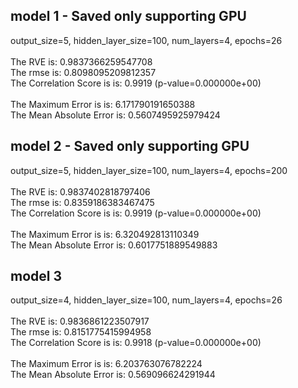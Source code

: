 ## model 1 - Saved only supporting GPU
output_size=5, hidden_layer_size=100, num_layers=4, epochs=26
<br>
<br>
The RVE is:  0.9837366259547708
<br>
The rmse is:  0.8098095209812357
<br>
The Correlation Score is is: 0.9919 (p-value=0.000000e+00)
<br>
<br>
The Maximum Error is is:  6.171790191650388
<br>
The Mean Absolute Error is:  0.5607495925979424

## model 2 - Saved only supporting GPU
output_size=5, hidden_layer_size=100, num_layers=4, epochs=200
<br>
<br>
The RVE is:  0.9837402818797406
<br>
The rmse is:  0.8359186383467475
<br>
The Correlation Score is is: 0.9919 (p-value=0.000000e+00)
<br>
<br>
The Maximum Error is is:  6.320492813110349
<br>
The Mean Absolute Error is:  0.6017751889549883

## model 3
output_size=4, hidden_layer_size=100, num_layers=4, epochs=26
<br>
<br>
The RVE is:  0.9836861223507917
<br>
The rmse is:  0.8151775415994958
<br>
The Correlation Score is is: 0.9918 (p-value=0.000000e+00)
<br>
<br>
The Maximum Error is is:  6.203763076782224
<br>
The Mean Absolute Error is:  0.569096624291944